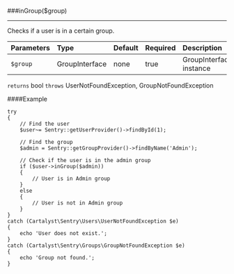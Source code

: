 <a id="inGroup"></a>
###inGroup($group)

----------

Checks if a user is in a certain group.

Parameters          | Type                | Default             | Required            | Description
:------------------ | :------------------ | :------------------ | :------------------ | :------------------
`$group`            | GroupInterface      | none                | true                | GroupInterface instance

`returns` bool
`throws`  UserNotFoundException, GroupNotFoundException

####Example

	try
	{
		// Find the user
		$user~= Sentry::getUserProvider()->findById(1);

		// Find the group
		$admin = Sentry::getGroupProvider()->findByName('Admin');

		// Check if the user is in the admin group
		if ($user->inGroup($admin))
		{
			// User is in Admin group
		}
		else
		{
			// User is not in Admin group
		}
	}
	catch (Cartalyst\Sentry\Users\UserNotFoundException $e)
	{
		echo 'User does not exist.';
	}
	catch (Cartalyst\Sentry\Groups\GroupNotFoundException $e)
	{
		echo 'Group not found.';
	}

